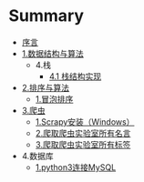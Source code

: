 # Summary

* [序言](README.md)
* [1.数据结构与算法](1shu-ju-jie-gou-yu-suan-fa.md)
  * 4.栈
    * [4.1 栈结构实现](1shu-ju-jie-gou-yu-suan-fa/41-zhan-jie-gou-shi-xian.md)
* [2.排序与算法](2pai-xu-yu-suan-fa.md)
  * [1.冒泡排序](2pai-xu-yu-suan-fa/1mao-pao-pai-xu.md)
* [3.爬虫](3pa-chong.md)
  * [1.Scrapy安装（Windows）](3pa-chong/1scrapyan-zhuang-ff08-windows.md)
  * [2.爬取爬虫实验室所有名言](3pa-chong/2pa-qu-pa-chong-shi-yan-shi-suo-you-wen-zhang.md)
  * [3.爬取爬虫实验室所有标签](3pa-chong/3pa-qu-pa-chong-shi-yan-shi-suo-you-biao-qian.md)
* 4.数据库
  * [1.python3连接MySQL](1python3lian-jie-mysql.md)

